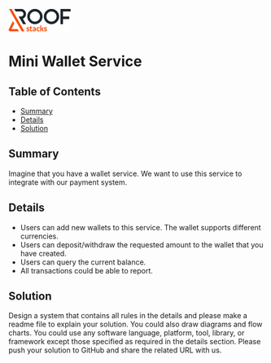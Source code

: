 ![RoofStacks Logo](../../roofstacks-logo.png)

# Mini Wallet Service

## Table of Contents
- [Summary](#summary)
- [Details](#details)
- [Solution](#solution)

## Summary
Imagine that you have a wallet service. We want to use this service to integrate with our payment system.

## Details
- Users can add new wallets to this service. The wallet supports different currencies.
- Users can deposit/withdraw the requested amount to the wallet that you have created.
- Users can query the current balance.
- All transactions could be able to report.

## Solution
Design a system that contains all rules in the details and please make a readme file to explain your solution. You could also draw diagrams and flow charts. You could use any software language, platform, tool, library, or framework except those specified as required in the details section. Please push your solution to GitHub and share the related URL with us.